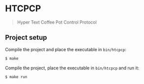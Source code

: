 # HTCPCP
> Hyper Text Coffee Pot Control Protocol

## Project setup

Compile the project and place the executable in `bin/htcpcp`:
```bash
$ make
```

Compile the project, place the executable in `bin/htcpcp` and run it:
```bash
$ make run
```
